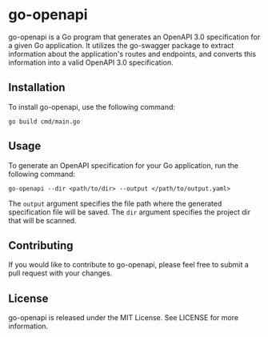 # go-openapi
go-openapi is a Go program that generates an OpenAPI 3.0 specification for a given Go application. It utilizes the go-swagger package to extract information about the application's routes and endpoints, and converts this information into a valid OpenAPI 3.0 specification.
## Installation
To install go-openapi, use the following command:
```shell
go build cmd/main.go
```
## Usage
To generate an OpenAPI specification for your Go application, run the following command:
```shell
go-openapi --dir <path/to/dir> --output </path/to/output.yaml>
```
The `output` argument specifies the file path where the generated specification file will be saved. 
The `dir` argument specifies the project dir that will be scanned.
## Contributing
If you would like to contribute to go-openapi, please feel free to submit a pull request with your changes.
## License
go-openapi is released under the MIT License. See LICENSE for more information.
